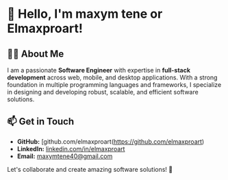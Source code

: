 # 👋 Hello, I'm maxym tene or Elmaxproart!

## 👨‍💻 About Me
I am a passionate **Software Engineer** with expertise in **full-stack development** across web, mobile, and desktop applications. With a strong foundation in multiple programming languages and frameworks, I specialize in designing and developing robust, scalable, and efficient software solutions.
## 📫 Get in Touch
- **GitHub:** [github.com/elmaxproart(https://github.com/elmaxproart)
- **LinkedIn:** [linkedin.com/in/elmaxproart](https://linkedin.com/in/elmaxproart)
- **Email:** maxymtene40@gmail.com

Let's collaborate and create amazing software solutions! 🚀

